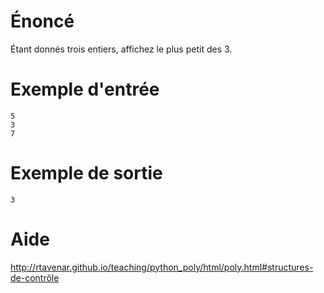 # **Énoncé**

Étant donnés trois entiers, affichez le plus petit des 3.

# Exemple d'entrée

```
5
3
7
```

# Exemple de sortie

```
3
```

# Aide

http://rtavenar.github.io/teaching/python_poly/html/poly.html#structures-de-contrôle